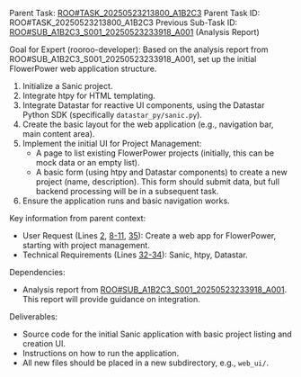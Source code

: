 Parent Task: [ROO#TASK_20250523213800_A1B2C3](/.rooroo/tasks/ROO#TASK_20250523213800_A1B2C3/context.md)
Parent Task ID: ROO#TASK_20250523213800_A1B2C3
Previous Sub-Task ID: [ROO#SUB_A1B2C3_S001_20250523233918_A001](/.rooroo/tasks/ROO#SUB_A1B2C3_S001_20250523233918_A001/context.md) (Analysis Report)

Goal for Expert (rooroo-developer):
Based on the analysis report from ROO#SUB_A1B2C3_S001_20250523233918_A001, set up the initial FlowerPower web application structure.
1.  Initialize a Sanic project.
2.  Integrate htpy for HTML templating.
3.  Integrate Datastar for reactive UI components, using the Datastar Python SDK (specifically `datastar_py/sanic.py`).
4.  Create the basic layout for the web application (e.g., navigation bar, main content area).
5.  Implement the initial UI for Project Management:
    *   A page to list existing FlowerPower projects (initially, this can be mock data or an empty list).
    *   A basic form (using htpy and Datastar components) to create a new project (name, description). This form should submit data, but full backend processing will be in a subsequent task.
6.  Ensure the application runs and basic navigation works.

Key information from parent context:
- User Request (Lines [2](/.rooroo/tasks/ROO#TASK_20250523213800_A1B2C3/context.md:2), [8-11](/.rooroo/tasks/ROO#TASK_20250523213800_A1B2C3/context.md:8), [35](/.rooroo/tasks/ROO#TASK_20250523213800_A1B2C3/context.md:35)): Create a web app for FlowerPower, starting with project management.
- Technical Requirements (Lines [32-34](/.rooroo/tasks/ROO#TASK_20250523213800_A1B2C3/context.md:32)): Sanic, htpy, Datastar.

Dependencies:
- Analysis report from [ROO#SUB_A1B2C3_S001_20250523233918_A001](/.rooroo/tasks/ROO#SUB_A1B2C3_S001_20250523233918_A001/context.md). This report will provide guidance on integration.

Deliverables:
- Source code for the initial Sanic application with basic project listing and creation UI.
- Instructions on how to run the application.
- All new files should be placed in a new subdirectory, e.g., `web_ui/`.